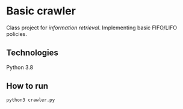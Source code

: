 # Basic crawler 

Class project for _information retrieval_. Implementing basic FIFO/LIFO policies. 

## Technologies
Python 3.8

## How to run
```console
python3 crawler.py

```

